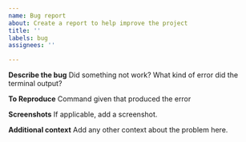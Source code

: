 ```yaml
---
name: Bug report
about: Create a report to help improve the project
title: ''
labels: bug
assignees: ''

---
```


**Describe the bug**
Did something not work? What kind of error did the terminal output?

**To Reproduce**
Command given that produced the error

**Screenshots**
If applicable, add a screenshot.

**Additional context**
Add any other context about the problem here.
